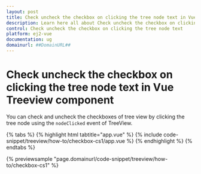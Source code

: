 ```yaml
---
layout: post
title: Check uncheck the checkbox on clicking the tree node text in Vue Treeview component | Syncfusion
description: Learn here all about Check uncheck the checkbox on clicking the tree node text in Syncfusion Vue Treeview component of Syncfusion Essential JS 2 and more.
control: Check uncheck the checkbox on clicking the tree node text 
platform: ej2-vue
documentation: ug
domainurl: ##DomainURL##
---
```


# Check uncheck the checkbox on clicking the tree node text in Vue Treeview component

You can check and uncheck the checkboxes of tree view by clicking the tree node using the `nodeClicked` event of TreeView.

{% tabs %}
{% highlight html tabtitle="app.vue" %}
{% include code-snippet/treeview/how-to/checkbox-cs1/app.vue %}
{% endhighlight %}
{% endtabs %}
        
{% previewsample "page.domainurl/code-snippet/treeview/how-to/checkbox-cs1" %}